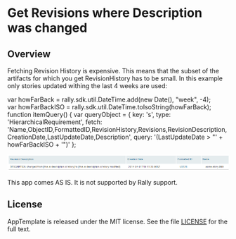 Get Revisions where Description was changed
=========================

## Overview
Fetching Revision History is expensive.
This means that the subset of the artifacts for which you get RevisionHistory has to be small.
In this example only stories updated withing the last 4 weeks are used: 

var howFarBack = rally.sdk.util.DateTime.add(new Date(), "week", -4);  
var howFarBackISO = rally.sdk.util.DateTime.toIsoString(howFarBack);
    function itemQuery() {
        var queryObject = {
            key: 's',
            type: 'HierarchicalRequirement',
            fetch: 'Name,ObjectID,FormattedID,RevisionHistory,Revisions,RevisionDescription,CreationDate,LastUpdateDate,Description',
            query: '(LastUpdateDate > "' + howFarBackISO + '")'
    };
                
![](pic.png)

This app comes AS IS. It is not supported by Rally support.
## License

AppTemplate is released under the MIT license.  See the file [LICENSE](https://raw.github.com/RallyApps/AppTemplate/master/LICENSE) for the full text.
